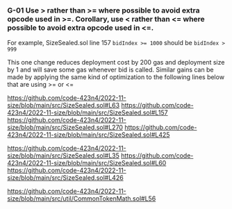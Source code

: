### G-01 Use > rather than >= where possible to avoid extra opcode used in >=. Corollary, use < rather than <= where possible to avoid extra opcode used in <=.

For example, SizeSealed.sol line 157 `bidIndex >= 1000` should be `bidIndex > 999`

This one change reduces deployment cost by 200 gas and deployment size by 1 and will save some gas whenever bid is called.  Similar gains can be made by applying the same kind of optimization to the following lines below that are using >= or <=

https://github.com/code-423n4/2022-11-size/blob/main/src/SizeSealed.sol#L63
https://github.com/code-423n4/2022-11-size/blob/main/src/SizeSealed.sol#L157
https://github.com/code-423n4/2022-11-size/blob/main/src/SizeSealed.sol#L270
https://github.com/code-423n4/2022-11-size/blob/main/src/SizeSealed.sol#L425

https://github.com/code-423n4/2022-11-size/blob/main/src/SizeSealed.sol#L35
https://github.com/code-423n4/2022-11-size/blob/main/src/SizeSealed.sol#L60
https://github.com/code-423n4/2022-11-size/blob/main/src/SizeSealed.sol#L426

https://github.com/code-423n4/2022-11-size/blob/main/src/util/CommonTokenMath.sol#L56